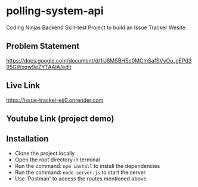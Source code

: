 ﻿# polling-system-api
Coding Ninjas Backend Skill-test Project to build an Issue Tracker Wesite. 

## Problem Statement
https://docs.google.com/document/d/1iJ8MSBHSc0MCmSafSVyOo_gEPd395GWxqw9eZYTAAlA/edit

## Live Link
https://issue-tracker-ejj0.onrender.com

## Youtube Link (project demo)


## Installation
- Clone the project locally
- Open the root directory in terminal
- Run the command: `npm install` to install the dependencies
- Run the command: `node server.js` to start the server
- Use 'Postman' to access the routes mentioned above


